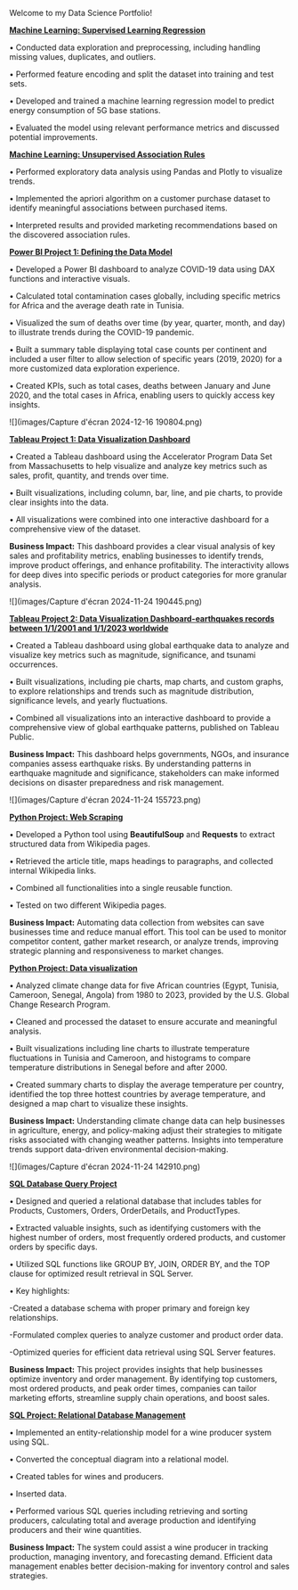 
Welcome to my Data Science Portfolio!  

[**Machine Learning: Supervised Learning Regression**](https://colab.research.google.com/drive/1PnJqBja1eQzOGcwdFvK1Dt-1XE23Y92d?usp=sharing)

• Conducted data exploration and preprocessing, including handling missing values, duplicates, and outliers.

• Performed feature encoding and split the dataset into training and test sets.

• Developed and trained a machine learning regression model to predict energy consumption of 5G base stations.

• Evaluated the model using relevant performance metrics and discussed potential improvements.

[**Machine Learning: Unsupervised Association Rules**](https://colab.research.google.com/drive/1EFRY63qHcpg3MYWxwQCVSOLV_iVLod6T?usp=sharing)

• Performed exploratory data analysis using Pandas and Plotly to visualize trends.

• Implemented the apriori algorithm on a customer purchase dataset to identify meaningful associations between purchased items.

• Interpreted results and provided marketing recommendations based on the discovered association rules.

[**Power BI Project 1: Defining the Data Model**](https://drive.google.com/file/d/1ioezoTOrGGUjQkOE-Ks7QZzsUXIcT_lK/view?usp=sharing)

• Developed a Power BI dashboard to analyze COVID-19 data using DAX functions and interactive visuals.

• Calculated total contamination cases globally, including specific metrics for Africa and the average death rate in Tunisia.

• Visualized the sum of deaths over time (by year, quarter, month, and day) to illustrate trends during the COVID-19 pandemic.

• Built a summary table displaying total case counts per continent and included a user filter to allow selection of specific years (2019, 2020) for a more customized data exploration experience.

• Created KPIs, such as total cases, deaths between January and June 2020, and the total cases in Africa, enabling users to quickly access key insights.

![](images/Capture d'écran 2024-12-16 190804.png)

[**Tableau Project 1: Data Visualization Dashboard**](https://public.tableau.com/views/TableauProject_17321202750010/Dashboard1?:language=en-US&:sid=&:display_count=n&:origin=viz_share_link)

• Created a Tableau dashboard using the Accelerator Program Data Set from Massachusetts to help visualize and analyze key metrics such as sales, profit, quantity, and trends over time. 

• Built visualizations, including column, bar, line, and pie charts, to provide clear insights into the data. 

• All visualizations were combined into one interactive dashboard for a comprehensive view of the dataset.

**Business Impact:** This dashboard provides a clear visual analysis of key sales and profitability metrics, enabling businesses to identify trends, improve product offerings, and enhance profitability. The interactivity allows for deep dives into specific periods or product categories for more granular analysis.


![](images/Capture d'écran 2024-11-24 190445.png)

[**Tableau Project 2: Data Visualization Dashboard-earthquakes records between 1/1/2001 and 1/1/2023 worldwide**](https://public.tableau.com/views/DataVisualizationWithTableauSoftware_17321357470830/Dashboard1?:language=en-US&:sid=&:redirect=auth&:display_count=n&:origin=viz_share_link)

• Created a Tableau dashboard using global earthquake data to analyze and visualize key metrics such as magnitude, significance, and tsunami occurrences.

• Built visualizations, including pie charts, map charts, and custom graphs, to explore relationships and trends such as magnitude distribution, significance levels, and yearly fluctuations.

• Combined all visualizations into an interactive dashboard to provide a comprehensive view of global earthquake patterns, published on Tableau Public.

**Business Impact:** This dashboard helps governments, NGOs, and insurance companies assess earthquake risks. By understanding patterns in earthquake magnitude and significance, stakeholders can make informed decisions on disaster preparedness and risk management.


![](images/Capture d'écran 2024-11-24 155723.png)


[**Python Project: Web Scraping**](https://colab.research.google.com/drive/10vHBz1i-J7uscc0I2jJU_2S7EA_-lWOo?usp=sharing)

• Developed a Python tool using **BeautifulSoup** and **Requests** to extract structured data from Wikipedia pages. 

• Retrieved the article title, maps headings to paragraphs, and collected internal Wikipedia links. 

• Combined all functionalities into a single reusable function. 

• Tested on two different Wikipedia pages.

**Business Impact:** Automating data collection from websites can save businesses time and reduce manual effort. This tool can be used to monitor competitor content, gather market research, or analyze trends, improving strategic planning and responsiveness to market changes.

[**Python Project: Data visualization**](https://colab.research.google.com/drive/1pwZAB9R3HINIg3WCDcza7XJrJ0oBWfxX?usp=sharing)

• Analyzed climate change data for five African countries (Egypt, Tunisia, Cameroon, Senegal, Angola) from 1980 to 2023, provided by the U.S. Global Change Research Program.

• Cleaned and processed the dataset to ensure accurate and meaningful analysis.

• Built visualizations including line charts to illustrate temperature fluctuations in Tunisia and Cameroon, and histograms to compare temperature distributions in Senegal before and after 2000.

• Created summary charts to display the average temperature per country, identified the top three hottest countries by average temperature, and designed a map chart to visualize these insights.

**Business Impact:** Understanding climate change data can help businesses in agriculture, energy, and policy-making adjust their strategies to mitigate risks associated with changing weather patterns. Insights into temperature trends support data-driven environmental decision-making.


![](images/Capture d'écran 2024-11-24 142910.png)

[**SQL Database Query Project**](https://drive.google.com/file/d/1XDWDBR2VBBg52PwUxV2YZ2158zH3hAny/view?usp=sharing)

• Designed and queried a relational database that includes tables for Products, Customers, Orders, OrderDetails, and ProductTypes.

• Extracted valuable insights, such as identifying customers with the highest number of orders, most frequently ordered products, and customer orders by specific days.

• Utilized SQL functions like GROUP BY, JOIN, ORDER BY, and the TOP clause for optimized result retrieval in SQL Server.

• Key highlights:

   -Created a database schema with proper primary and foreign key relationships.

   -Formulated complex queries to analyze customer and product order data.

   -Optimized queries for efficient data retrieval using SQL Server features.

**Business Impact:** This project provides insights that help businesses optimize inventory and order management. By identifying top customers, most ordered products, and peak order times, companies can tailor marketing efforts, streamline supply chain operations, and boost sales.

[**SQL Project: Relational Database Management**](https://drive.google.com/file/d/1IHJJ2A6gym034ZEWMPtVbBhRi04oVZd1/view?usp=sharing)

• Implemented an entity-relationship model for a wine producer system using SQL. 

• Converted the conceptual diagram into a relational model.

• Created tables for wines and producers.

• Inserted data.

• Performed various SQL queries including retrieving and sorting producers, calculating total and average production and identifying producers and their wine quantities.

**Business Impact:** The system could assist a wine producer in tracking production, managing inventory, and forecasting demand. Efficient data management enables better decision-making for inventory control and sales strategies.
